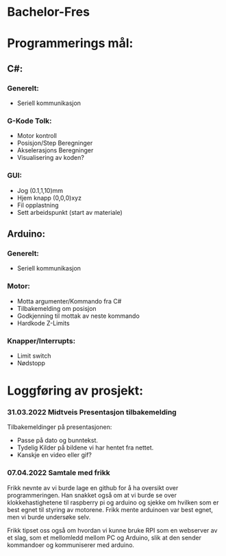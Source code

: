 # Bachelor-Fres


# Programmerings mål:

## C#:

### Generelt:
- Seriell kommunikasjon

### G-Kode Tolk:
- Motor kontroll
- Posisjon/Step Beregninger
- Akselerasjons Beregninger
- Visualisering av koden?

### GUI:
- Jog (0.1,1,10)mm
- Hjem knapp (0,0,0)xyz
- Fil opplastning
- Sett arbeidspunkt (start av materiale)

## Arduino:

### Generelt:
- Seriell kommunikasjon

### Motor:
- Motta argumenter/Kommando fra C#
- Tilbakemelding om posisjon
- Godkjenning til mottak av neste kommando
- Hardkode Z-Limits


### Knapper/Interrupts:
- Limit switch
- Nødstopp


# Loggføring av prosjekt:

### 31.03.2022 Midtveis Presentasjon tilbakemelding
Tilbakemeldinger på presentasjonen: 
- Passe på dato og bunntekst.
- Tydelig Kilder på bildene vi har hentet fra nettet.
- Kanskje en video eller gif? 


### 07.04.2022 Samtale med frikk

Frikk nevnte av vi burde lage en github for å ha oversikt over programmeringen.
Han snakket også om at vi burde se over klokkehastighetene til raspberry pi og arduino og sjekke om hvilken som er best egnet til styring av motorene. Frikk mente arduinoen var best egnet, men vi burde undersøke selv.

Frikk tipset oss også om hvordan vi kunne bruke RPI som en webserver av et slag, som et mellomledd mellom PC og Arduino, slik at den sender kommandoer og kommuniserer med arduino.